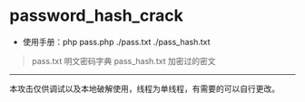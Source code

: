 # password_hash_crack

- 使用手册：php pass.php ./pass.txt ./pass_hash.txt
> pass.txt 明文密码字典
> pass_hash.txt 加密过的密文

------------------

本攻击仅供调试以及本地破解使用，线程为单线程，有需要的可以自行更改。
